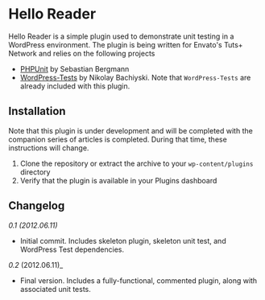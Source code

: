 # Hello Reader

Hello Reader is a simple plugin used to demonstrate unit testing in a WordPress environment. The plugin is being written for Envato's Tuts+ Network and relies on the following projects

* [PHPUnit](https://github.com/sebastianbergmann/phpunit) by Sebastian Bergmann
* [WordPress-Tests](https://github.com/nb/wordpress-tests) by Nikolay Bachiyski. Note that `WordPress-Tests` are already included with this plugin.


## Installation

Note that this plugin is under development and will be completed with the companion series of articles is completed. During that time, these instructions will change.

1. Clone the repository or extract the archive to your `wp-content/plugins` directory
1. Verify that the plugin is available in your Plugins dashboard

## Changelog

_0.1 (2012.06.11)_

* Initial commit. Includes skeleton plugin, skeleton unit test, and WordPress Test dependencies.

_0.2_ (2012.06.11)_

* Final version. Includes a fully-functional, commented plugin, along with associated unit tests.